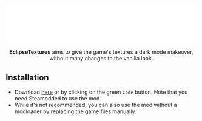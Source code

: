<p align="center">
  <img src="logo.png" alt="EclipseTextures" style="max-width: 100%; height: auto;">
</p>

<p align="center">
  <strong>EclipseTextures</strong> aims to give the game's textures a dark mode makeover, without many changes to the vanilla look.
</p>


## Installation

- Download [here](https://github.com/aleksxar/EclipseTextures/archive/refs/heads/main.zip) or by clicking on the green `Code` button. Note that you need Steamodded to use the mod.
- While it's not recommended, you can also use the mod without a modloader by replacing the game files manually.
